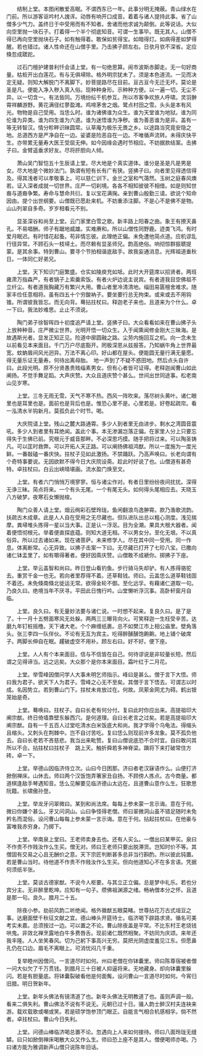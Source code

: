 <!-- { "loadSidebar": true } -->
　　结制上堂。本图闲散爱高眠。不谓西东已一年。此事分明无掩蔽。青山绿水在门前。所以游客讴吟村人謉诨。动唇有响开口成音。着着与诸人提持此事。省了山僧多少气力。盖终日于中受用而有不知者。舍诸而他求诚为颠倒。此等说话。大似向空里抛一块石子。打着得一个半个彻底知音。可谓一生事毕。既无其人。山僧不得已再向空里抛块石子。如有触得着。敢保如贫得宝。如暗得灯。如病得差如梦得醒。若也错过。诸人性命还在山僧手里。乃击拂子顾左右。日欤月欤不深省。定应倏忽成蹉跎。

　　过石门檀护建普利忏会请上堂。有一句绝思算。闹市波斯赤脚走。无一句好商量。枯桩开出白莲花。有与无俱埽除。格外明宗犹未了。须是本色道流。一见而决定无疑。则知大解脱门不离脚下。妙菩提路尽在目前。亘古亘今无迁无坏。莫论是圣是凡。便能入净入秽入真入俗。现种种身形。示种种方便。以一遍一切。无尘不异。以一切含一。有法皆同。万境纷纭千机参互。所以市客争欢旅人呼啸。灵羽翀霄祥麟游野。黄花满径红蓼盈滩。鸡啼茅舍之烟。鹭点村田之雪。头头是本有风光。物物是自己受用。当恁么时。谁为诸佛谁为众生。谁为天堂谁为地狱。谁为同伦谁为异类。谁为四生谁为六道。谁为迷悟谁为净秽。谁为善恶谁为是非。盖有一等无转智汉。情分畛畔识昧圆常。认草庵为极乐无畏之乡。以途路当究竟安隐之地。总道西方是严净自在一边。娑婆是险恶自在一边。不唯循声流转。未得庆快平生。亦带累无量寿大医王受屈无伸。如今因缘会遇时节相应。不妨据款结案。击拂子曰。金臂遥垂求好友。尽将肝胆向人倾。

　　萧山吴门智恺五十生辰请上堂。尽大地是个真实道体。谁分是圣是凡是男是女。尽大地是个微妙法门。孰谓有短有长有广有狭。竖拂子曰。向者里见得透信得及。得其浅者可以孝敬事上。可以慈仁训下。金兰之室和气蔼然。玉树之庭春风燠若。证入深者成就一切世界。庄严一切刹境。各各不相知彼彼不相借。如是则知世裔与道裔争繁。寿命与慧命共衍。复以宝花满掬。亲到曹山殷勤三请。欲说个知命因由。提个出世纲要。山僧既已愿赴来机。不妨重添注脚。不是心不是佛不是物。山山列翠自多奇。岁岁相看元不别。

　　显圣深谷和尚至上堂。云门家里白雪之歌。新丰路上阳春之曲。象王有撩天鼻孔。不易唱酬。师子有踞地威雄。实难赓和。所以山僧性同野鹿。迹类飞鸿。有时爱月眠迟。有时惜花起蚤。苟非情忘彼。此理绝正偏。未免遭他简点道。应机谬乱行径异常。不顾石头一枝埽土。而尽赖有显圣师兄。韵高绝俗。响彻惊群振聩提蒙。是其余事。特到曹山。要寻个节拍相谐底敌手。故我妄通消息。光辉祖道垂秋日。一体同仁好弟兄。

　　上堂。天下知识门庭繁盛。仓实如陵庾充如坻。此时大开筵席以招贤者。两班雍肃万指森严。有者锅子上索羹索饭。有者火炉边说主说宾。有者道我目空佛祖不立纤尘。有者道我胸藏万有繁兴大用。曹山者里冷清清地。缁田易匮檀舍难求。随家丰俭任意相将。虽有四五十个穷酸衲子。要坐要行总无拘束。或来或去不用钩锥。所谓彼我皆忘。而无向背。蓦拈拄杖曰。释迦老子来也。且道来为个什么。卓一下曰。我法妙难思。止止不须说。

　　陶门弟子徐智晖四十初度追严请上堂。竖拂子曰。大众看看如来在曹山拂子头上放种种音。庄严微尘世界。光明开悟一切众生。入于闻熏闻修金刚大三昧海。是故遇斯光者。显发正知正见。险道中廓圆融之路。尘劳内施回互之机。向一念未生以前看见本来面目。千门万户尽底豁开。罔极深恩从兹报答。乃知蜗牛角上世界最宽。蚊蚋眉间风光迥异。万法不离心印。好山都在屋头。便能圆无量行满无量愿。得无量乐证无量寿。何待出离母胎。　地一声到了不疑不惑田地。然后点头自许曰。此段光明。原不分贤愚贵贱缁素男女。但有心者皆可证得。老释迦闻曹山如此阐扬。不觉手舞足蹈。大声庆赞。大众且道庆赞个甚么。世间出世同途事。松老南山见岁寒。

　　上堂。三冬无雨无雪。天气不寒不热。西风一阵吹来。落尽树头黄叶。诸仁眼里也是耳里也是。面前也是背后也是。惟恐心里不是。心里若是。好卷起疏帘。看一泓清水半钩新月。莫孤负此个时节。喝。

　　大庆院请上堂。残山之麓大路通霄。多少人到者里无由进步。剩水之湾圆音震吼。多少人到者里有耳绝闻。盖此个事。本无渗漏岂落正偏。在家里人分上只要忘得失于生佛已前。究根元于威音那畔。不必深思巧摸。随手把将过来。可以陶圣铸凡。可以匡时救弊。可以开拓人天正路。可以阐扬佛祖鸿猷。所以一度施为一度光鲜。一番敲磕一番庆快。拄杖子见如此激扬。不禁踊跃。乃高声唤曰。长老向谓有个奇特事要说。无因欲默不得今日大庆院设斋。趁此时好说了也。山僧道有甚奇特。卓拄杖曰。白云出峡晴堪画。流水盈门焕至文。

　　上堂。有者六门悄悄万境寥寥。恒与诸尘作对。有者日里纷纷夜间扰扰。深得无诤三昧。简点将来。一个有头无尾。一个有尾无头。如何得头尾相应去。天晓玉八方破梦。夜寒石女懒抛梭。

　　陶门众善人请上堂。烟云绚彩石壁玲珑。鱼闲翻浪鸟逸翀霄。款乃渔歌流韵。扶疏古木成章。此是人人自在受用之无尽藏也。但队进队出总以粗心测度。浅见揣摩。粪埽堆头拣得一星以当大事。正是认一浮沤。目为全潮。果具大根大器者。闻着便悟彻根元。举着便直探底蕴。则知大道无相。不以男女分。至化无垠。不以真俗异。所以过去诸如来。现在诸菩萨。未来修学人。尽在其中同一受用。同一作息。体离断常。心无异致。以拂子击案一下曰。无尽藏已打开了七珍八宝。已撒向诸仁钵盂里了。如有嚼得著者。便好因斋庆赞。山僧敢不成褫你。掷拂子下座。

　　上堂。举云盖智和尚曰。昨日登山看钓鱼。步行骑马失却驴。有人拣得骆驼去。重赏千金一也无。若向者里荐得不着。还草鞋钱。师曰。云盖恁么道草鞋钱固不着还。未免倏南倏北徙运无常。欲得金轮不御。至化远孚。有藉诸仁道取一句。乃良久曰。绝境当年不厌寻。平田此日愧行吟。山堂懒听浮沉事。高卧轩窗月自临。

　　上堂。良久曰。有无量妙法要与诸仁说。一时想不起来。复良久曰。是了是了。十一月十五劈面寒风无处躲。两两三三曝背向火。可笑释迦一生枉受辛苦。达磨九年钉桩摇橹。天下诸大老。个个麻缠纸裹。总不如樊江市上相公庙里。壁角落头。张三李四一队伴伙。不论有无互为宾主。吃得醉醺醺饱齁齁。地上铺个破席子。两脚长伸自在眠。趯破虚空不用补。顾左右曰。好不好。便下座。

　　上堂。人人有个本来面目。信与不信皆在自己。何待谬说是非较量长短。然后谓之见得谛当。远之远矣。大众那个是你本来面目。霜叶红于二月花。

　　上堂。举雪峰因僧问学人大事未明乞师指示。峰曰是甚么。僧于言下大悟。师曰我为君子。欲天下人为君子。雪峰之心无不至矣。其僧于言下悟去。可谓志以时成。名因势立。若到曹山门下。拄杖未肯放过在。何故。凤萦金网尤为碍。鹤出银笼始是奇。

　　上堂。蓦唤曰。拄杖子。自曰长老有何分付。复曰此时你应出来。高提祖印大阐宗猷。终日倚墙靠壁东躲西穴。是何道理。自曰长老言之过矣。若是高提祖印大阐宗猷。自有一千五百人过堂吃清水白米饭底大和尚。我才学得个乌龟法。得缩头且缩头。又刺头在荆棘中。岂不自讨苦吃。复曰恁么则现前许多龙象。莫不孤负他去。自曰长老若不吝慈悲。我当出来毗赞。复曰山僧说底恐不合时宜。自曰敢问其所以不合。拈拄杖曰拄杖子　跳上天。触折舜若多神脊梁。蹎将下来打破常住方砖。卓一下。

　　上堂。举德山因临济侍立次。山曰今日困那。济曰者老汉寐语作么。山便打济掀倒禅床。山休去。师曰两个汉饭饱弄箸家丑自扬。不顾傍人拣点。古今商量。都道棋逢敌手琴遇知音。恁么见解要见临济德山太远在。且道曹山意作么生。狂歌思阮籍。长啸傲孙登。

　　上堂。举龙牙问翠微曰。某到和尚法席。每每上参未蒙一言示诲。意在于何。微曰你嫌个甚么。牙又问洞山。山曰争怪得老僧。师曰翠微洞山虽不错足随时未免矜名而混俗。设问曹山每每上参未蒙一言示诲。意在于何。拈起拄杖曰。在他豪与富唯我赤穷身。乃掷下。

　　上堂。举南泉上堂曰。王老师卖身去也。还有人买么。一僧出曰某甲买。泉曰不作贵不作贱汝作么生买。僧无对。师曰王老师只要出脱滞货。岂知时价不等。其僧固有交易之心且无酬价之意。天下宗匠判断甚多总非当行斟酌。所以彼此钝置。若是曹山当时。待他道不作贵不作贱汝作么生买。但向他道知心不在多言语。凭据何须纸半张。

　　上堂。莫谈古德家猷。不说今人枢要。与其立正立偏。总是梦中礼乐。若也分宾分主。无非醉里乾坤。应知有一句子。缵佛祖渊源之绪。畅衲僧本分之怀。且道是那一句。良久。腊月二十五。

　　除夜小参。劫前风韵二听绝闻。格外徽猷五眼莫睹。世尊拈花万古式俎豆之事。达磨面壁千秋征文献之宜。德山棒头开筵待士。临济喝下辟路求贤。循名可美考实未嘉。总须按过一边。可以置之不论。曹山除夜盖是平常。不比东村王老烧钱哄鬼。非效北禅烹露地白牛多费唇舌。现前诸仁既然相聚。不妨同为庆颂。来年还我丰隆。人人坐笑春风。切为己躬下事高兴无穷。莫把光阴虚度羞见江东。但愿鼻孔仍在口边。眉毛不离眼上。可消忧闷几千重。

　　复举睦州因僧问。一言道尽时如何。州曰老僧在你钵囊里。师曰陈尊宿被者僧一问大似欠了千万贯钱。到腊月三十日被人抑逼将来。无地藏身。却向钵囊里躲闪。若是有胆量底。将钵囊裂破看他是何面觜。设问曹山一言道尽时如何。今宵归旧腊。明日贺新年。

　　上堂。新年头佛法有镜清道了也。新年头佛法无明教道了也。虽则声调一般。看来二俱失利。曹山佛法不说有不说无。元朝已过十日。骚人韵士醉汉村夫连袂来游。载欢载歌或嘲或笑。若是硕学饱参顶门眼正。自能言气相合机感相孚。倘不然者。卓拄杖曰。曹山今日失利。

　　上堂。问德山棒临济喝总置不论。忽遇向上人来如何接待。师曰八面玲珑无缝罅。曰只如掀倒禅床喝散大众又作么生。师曰恐上座不是其人。僧便喝师亦喝。乃曰诸方能为雅调新声山僧只说陈年旧话。

